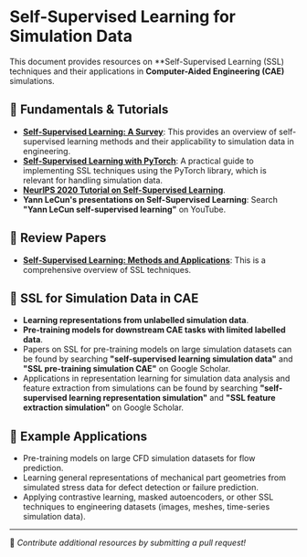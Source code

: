 # Self-Supervised Learning for Simulation Data

This document provides resources on **Self-Supervised Learning (SSL) techniques and their applications in **Computer-Aided Engineering (CAE)** simulations.

## 📌 Fundamentals & Tutorials

* **[Self-Supervised Learning: A Survey](https://arxiv.org/abs/2007.00914)**: This provides an overview of self-supervised learning methods and their applicability to simulation data in engineering.
* **[Self-Supervised Learning with PyTorch](https://pytorch.org/tutorials/beginner/self_supervised_learning.html)**: A practical guide to implementing SSL techniques using the PyTorch library, which is relevant for handling simulation data.
* **[NeurIPS 2020 Tutorial on Self-Supervised Learning](https://nips.cc/Conferences/2020/Schedule?showEvent=17386)**.
* **Yann LeCun's presentations on Self-Supervised Learning**: Search **"Yann LeCun self-supervised learning"** on YouTube.

## 📌 Review Papers

* **[Self-Supervised Learning: Methods and Applications](https://arxiv.org/abs/2103.00111)**: This is a comprehensive overview of SSL techniques.

## 📌 SSL for Simulation Data in CAE

* **Learning representations from unlabelled simulation data**.
* **Pre-training models for downstream CAE tasks with limited labelled data**.
* Papers on SSL for pre-training models on large simulation datasets can be found by searching **"self-supervised learning simulation data"** and **"SSL pre-training simulation CAE"** on Google Scholar.
* Applications in representation learning for simulation data analysis and feature extraction from simulations can be found by searching **"self-supervised learning representation simulation"** and **"SSL feature extraction simulation"** on Google Scholar.

## 📌 Example Applications

* Pre-training models on large CFD simulation datasets for flow prediction.
* Learning general representations of mechanical part geometries from simulated stress data for defect detection or failure prediction.
* Applying contrastive learning, masked autoencoders, or other SSL techniques to engineering datasets (images, meshes, time-series simulation data).

---

📌 *Contribute additional resources by submitting a pull request!*